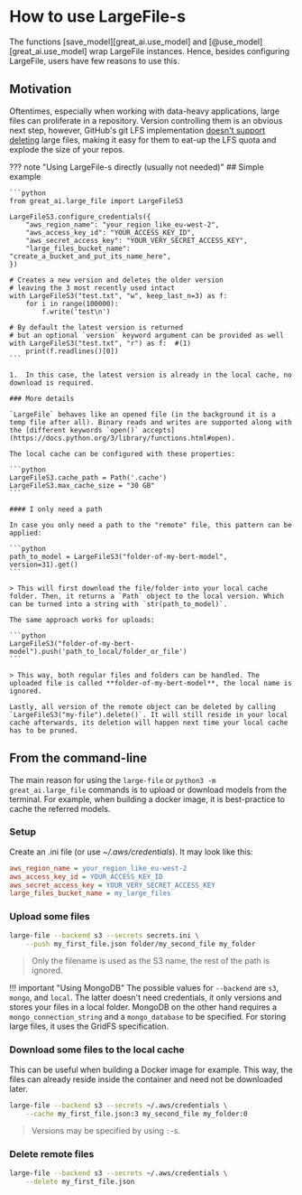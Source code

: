 # How to use LargeFile-s

The functions [save_model][great_ai.use_model] and [@use_model][great_ai.use_model] wrap LargeFile instances. Hence, besides configuring LargeFile, users have few reasons to use this.

## Motivation

Oftentimes, especially when working with data-heavy applications, large files can proliferate in a repository. Version controlling them is an obvious next step, however, GitHub's git LFS implementation [doesn't support deleting](https://docs.github.com/en/repositories/working-with-files/managing-large-files/removing-files-from-git-large-file-storage#git-lfs-objects-in-your-repository) large files, making it easy for them to eat-up the LFS quota and explode the size of your repos.


??? note "Using LargeFile-s directly (usually not needed)"
    ## Simple example

    ```python
    from great_ai.large_file import LargeFileS3

    LargeFileS3.configure_credentials({
        "aws_region_name": "your_region_like_eu-west-2",
        "aws_access_key_id": "YOUR_ACCESS_KEY_ID",
        "aws_secret_access_key": "YOUR_VERY_SECRET_ACCESS_KEY",
        "large_files_bucket_name": "create_a_bucket_and_put_its_name_here",
    })

    # Creates a new version and deletes the older version 
    # leaving the 3 most recently used intact
    with LargeFileS3("test.txt", "w", keep_last_n=3) as f:
        for i in range(100000):
            f.write('test\n')

    # By default the latest version is returned
    # but an optional `version` keyword argument can be provided as well
    with LargeFileS3("test.txt", "r") as f:  #(1)
        print(f.readlines()[0])
    ```

    1.  In this case, the latest version is already in the local cache, no download is required.

    ### More details

    `LargeFile` behaves like an opened file (in the background it is a temp file after all). Binary reads and writes are supported along with the [different keywords `open()` accepts](https://docs.python.org/3/library/functions.html#open).

    The local cache can be configured with these properties:

    ```python
    LargeFileS3.cache_path = Path('.cache')
    LargeFileS3.max_cache_size = "30 GB"
    ```

    #### I only need a path

    In case you only need a path to the "remote" file, this pattern can be applied:

    ```python
    path_to_model = LargeFileS3("folder-of-my-bert-model", version=31).get()
    ```

    > This will first download the file/folder into your local cache folder. Then, it returns a `Path` object to the local version. Which can be turned into a string with `str(path_to_model)`.

    The same approach works for uploads:

    ```python
    LargeFileS3("folder-of-my-bert-model").push('path_to_local/folder_or_file')
    ```

    > This way, both regular files and folders can be handled. The uploaded file is called **folder-of-my-bert-model**, the local name is ignored.

    Lastly, all version of the remote object can be deleted by calling `LargeFileS3("my-file").delete()`. It will still reside in your local cache afterwards, its deletion will happen next time your local cache has to be pruned.

## From the command-line 

The main reason for using the `large-file` or `python3 -m great_ai.large_file` commands is to upload or download models from the terminal. For example, when building a docker image, it is best-practice to cache the referred models.

### Setup

Create an .ini file (or use *~/.aws/credentials*). It may look like this:

```ini
aws_region_name = your_region_like_eu-west-2
aws_access_key_id = YOUR_ACCESS_KEY_ID
aws_secret_access_key = YOUR_VERY_SECRET_ACCESS_KEY
large_files_bucket_name = my_large_files
```

### Upload some files

```sh
large-file --backend s3 --secrets secrets.ini \
    --push my_first_file.json folder/my_second_file my_folder
```

> Only the filename is used as the S3 name, the rest of the path is ignored.

!!! important "Using MongoDB"
    The possible values for `--backend` are `s3`, `mongo`, and `local`. The latter doesn't need credentials, it only versions and stores your files in a local folder. MongoDB on the other hand requires a `mongo_connection_string` and a `mongo_database` to be specified. For storing large files, it uses the GridFS specification.

### Download some files to the local cache

This can be useful when building a Docker image for example. This way, the files can already reside inside the container and need not be downloaded later.

```sh
large-file --backend s3 --secrets ~/.aws/credentials \
    --cache my_first_file.json:3 my_second_file my_folder:0
```

> Versions may be specified by using `:`-s.

### Delete remote files

```sh
large-file --backend s3 --secrets ~/.aws/credentials \
    --delete my_first_file.json
```

